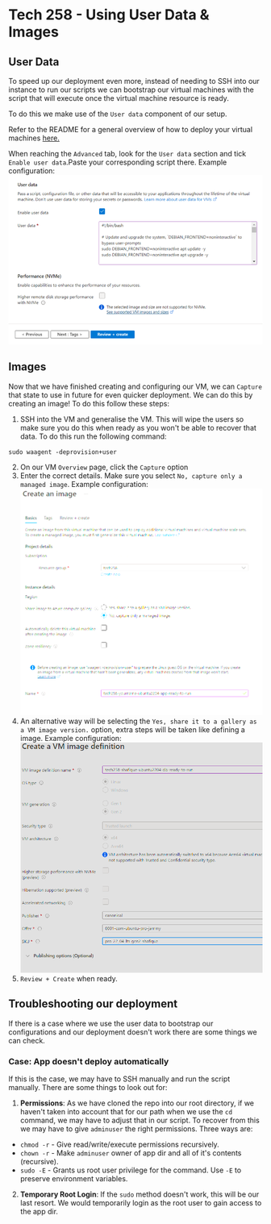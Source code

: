 # Tech 258 - Using User Data & Images

## User Data
To speed up our deployment even more, instead of needing to SSH into our instance to run our scripts we can bootstrap our virtual machines with the script that will execute once the virtual machine resource is ready.

To do this we make use of the `User data` component of our setup.

Refer to the README for a general overview of how to deploy your virtual machines [here.](https://github.com/ShafiqueMahen2/tech258_cloud/blob/main/2-tier-deployment/2-tier-deployment-azure/readme.md)

When reaching the `Advanced` tab, look for the `User data` section and tick `Enable user data`.Paste your corresponding script there. Example configuration: <br>
![azure_vm_user_data_demo.png](images/azure_vm_user_data_demo.png)

## Images
Now that we have finished creating and configuring our VM, we can `Capture` that state to use in future for even quicker deployment. We can do this by creating an image! To do this follow these steps:

1) SSH into the VM and generalise the VM. This will wipe the users so make sure you do this when ready as you won't be able to recover that data. To do this run the following command:
```
sudo waagent -deprovision+user
```
2) On our VM `Overview` page, click the `Capture` option
3) Enter the correct details. Make sure you select `No, capture only a managed image`. Example configuration: <br>
![azure_image_creation_demo.png](images/azure_image_creation_demo.png)
4) An alternative way will be selecting the `Yes, share it to a gallery as a VM image version.` option, extra steps will be taken like defining a image. Example configuration: <br>
![azure_image_definition_demo.png](images/azure_image_definition_demo.png)
5) `Review + Create` when ready.

## Troubleshooting our deployment
If there is a case where we use the user data to bootstrap our configurations and our deployment doesn't work there are some things we can check.

### Case: App doesn't deploy automatically
If this is the case, we may have to SSH manually and run the script manually. There are some things to look out for:

1) **Permissions**: As we have cloned the repo into our root directory, if we haven't taken into account that for our path when we use the `cd` command, we may have to adjust that in our script. To recover from this we may have to give `adminuser` the right permissions. Three ways are:
- `chmod -r` - Give read/write/execute permissions recursively.
- `chown -r` - Make `adminuser` owner of app dir and all of it's contents (recursive).
- `sudo -E` - Grants us root user privilege for the command. Use `-E` to preserve environment variables.

2) **Temporary Root Login**: If the `sudo` method doesn't work, this will be our last resort. We would temporarily login as the root user to gain access to the app dir.